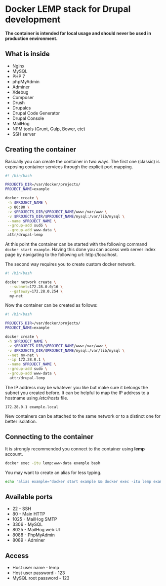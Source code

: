 # Docker LEMP stack for Drupal development

**The container is intended for local usage and should never be used in production environment.**

## What is inside

* Nginx
* MySQL
* PHP 7
* phpMyAdmin
* Adminer
* Xdebug
* Composer
* Drush
* Drupalcs
* Drupal Code Generator
* Drupal Console
* MailHog
* NPM tools (Grunt, Gulp, Bower, etc)
* SSH server

## Creating the container

Basically you can create the container in two ways. The first one (classic) is exposing container services through the explicit port mapping.
```bash
#! /bin/bash

PROJECTS_DIR=/var/docker/projects/
PROJECT_NAME=example

docker create \
 -h $PROJECT_NAME \
 -p 80:80 \
 -v $PROJECTS_DIR/$PROJECT_NAME/www:/var/www \
 -v $PROJECTS_DIR/$PROJECT_NAME/mysql:/var/lib/mysql \
 --name $PROJECT_NAME \
 --group-add sudo \
 --group-add www-data \
 attr/drupal-lemp
```
At this point the container can be started with the following command `docker start example`.
Having this done you can access web server index page by navigating to the following url: http://localhost.

The second way requires you to create custom docker network.
```bash
#! /bin/bash

docker network create \
  --subnet=172.28.0.0/16 \
  --gateway=172.28.0.254 \
  my-net
```
Now the container can be created as follows:
```bash
#! /bin/bash

PROJECTS_DIR=/var/docker/projects/
PROJECT_NAME=example

docker create \
 -h $PROJECT_NAME \
 -v $PROJECTS_DIR/$PROJECT_NAME/www:/var/www \
 -v $PROJECTS_DIR/$PROJECT_NAME/mysql:/var/lib/mysql \
 --net my-net \
 --ip 172.28.0.1 \
 --name $PROJECT_NAME \
 --group-add sudo \
 --group-add www-data \
  attr/drupal-lemp
```
The IP address may be whatever you like but make sure it belongs the subnet you created before. It can be helpful to map the IP address to a hostname using _/etc/hosts_ file.
```
172.28.0.1 example.local
```
New containers can be attached to the same network or to a distinct one for better isolation.

## Connecting to the container

It is strongly recommended you connect to the container using **lemp** account.
```bash
docker exec -itu lemp:www-data example bash
```
You may want to create an alias for less typing.
```bash
echo 'alias example="docker start example && docker exec -itu lemp example bash"' >> ~/.bashrc
```

## Available ports
* 22 - SSH
* 80 - Main HTTP
* 1025 - MailHog SMTP
* 3306 - MySQL
* 8025 - MailHog web UI
* 8088 - PhpMyAdmin
* 8089 - Adminer

## Access
* Host user name - lemp
* Host user password - 123
* MySQL root password - 123
